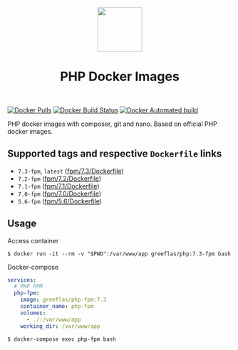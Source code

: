 <p align="center">
    <a href="https://www.docker.com/" target="_blank">
        <img src="https://www.docker.com/sites/default/files/mono_vertical_large.png" height="100px">
    </a>
    <h1 align="center">PHP Docker Images</h1>
    <br>
</p>

[![Docker Pulls](https://img.shields.io/docker/pulls/greeflas/php.svg)](https://hub.docker.com/r/greeflas/php/)
[![Docker Build Status](https://img.shields.io/docker/build/greeflas/php.svg)](https://hub.docker.com/r/greeflas/php/)
[![Docker Automated build](https://img.shields.io/docker/automated/greeflas/php.svg)](https://hub.docker.com/r/greeflas/php/)

PHP docker images with composer, git and nano. Based on official PHP docker images.

Supported tags and respective `Dockerfile` links
------------------------------------------------

* `7.3-fpm`, `latest` ([fpm/7.3/Dockerfile](https://github.com/greeflas/docker-php/blob/master/fpm/7.3/Dockerfile))
* `7.2-fpm` ([fpm/7.2/Dockerfile](https://github.com/greeflas/docker-php/blob/master/fpm/7.2/Dockerfile))
* `7.1-fpm` ([fpm/7.1/Dockerfile](https://github.com/greeflas/docker-php/blob/master/fpm/7.1/Dockerfile))
* `7.0-fpm` ([fpm/7.0/Dockerfile](https://github.com/greeflas/docker-php/blob/master/fpm/7.0/Dockerfile))
* `5.6-fpm` ([fpm/5.6/Dockerfile](https://github.com/greeflas/docker-php/blob/master/fpm/5.6/Dockerfile))

Usage
-----

Access container

`$ docker run -it --rm -v "$PWD":/var/www/app greeflas/php:7.3-fpm bash`

Docker-compose

```yaml
services:
  # PHP FPM
  php-fpm:
    image: greeflas/php-fpm:7.3
    container_name: php-fpm
    volumes:
      - ./:/var/www/app
    working_dir: /var/www/app
```

`$ docker-compose exec php-fpm bash`
